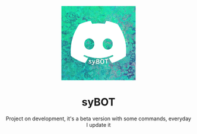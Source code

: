 <div align="center">
<code><img height="200" src="/img/syBOT.png" float="left"></code>
<h1 float="left">syBOT</h1>
</div>
<div align="center">
Project on development, it's a beta version with some commands, everyday I update it
</div>
